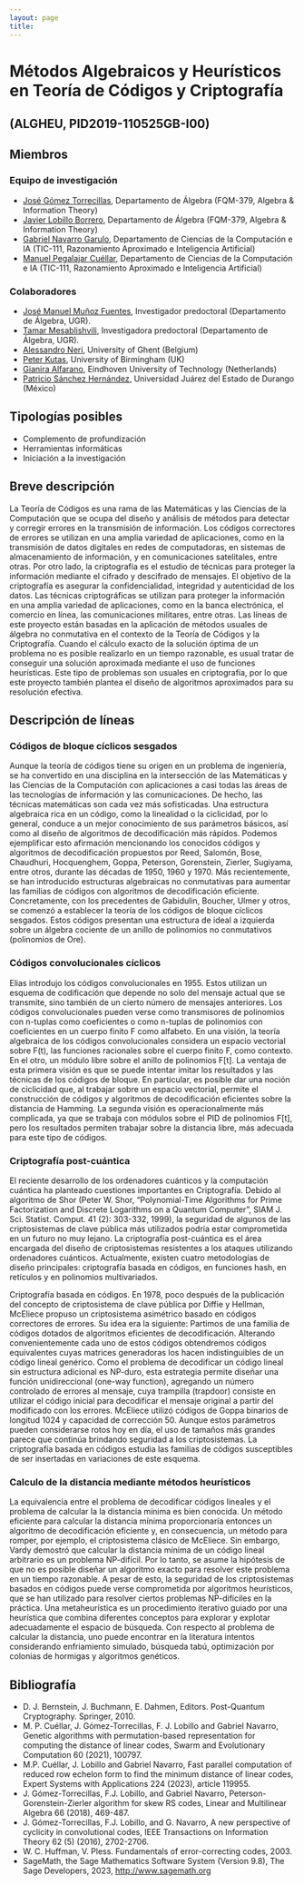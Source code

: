 ```yaml
---
layout: page
title: 
---
```

# Métodos Algebraicos y Heurísticos en Teoría de Códigos y Criptografía 
## (ALGHEU, PID2019-110525GB-I00)


## Miembros

### Equipo de investigación


- [José Gómez Torrecillas](https://scholar.google.es/citations?user=JLAmmfcAAAAJ&hl=es), Departamento de Álgebra (FQM-379, Algebra & Information Theory)
- [Javier Lobillo Borrero](https://scholar.google.es/citations?user=1tl1rJgAAAAJ&hl=es), Departamento de Álgebra (FQM-379, Algebra & Information Theory)
- [Gabriel Navarro Garulo](https://scholar.google.es/citations?user=XcePyDEAAAAJ&hl=es), Departamento de Ciencias de la Computación e IA (TIC-111, Razonamiento Aproximado e Inteligencia Artificial)
- [Manuel Pegalajar Cuéllar](https://scholar.google.es/citations?user=GN4K2gkAAAAJ&hl=es), Departamento de Ciencias de la Computación e IA (TIC-111, Razonamiento Aproximado e Inteligencia Artificial)

### Colaboradores

- [José Manuel Muñoz Fuentes](https://www.ugr.es/personal/jose-manuel-munoz-fuentes), Investigador predoctoral (Departamento de Álgebra, UGR). 
- [Tamar Mesablishvili](https://directorio.ugr.es/static/PersonalUGR/*/show/f49a670a02b38e68a7e192fe1aa0cec1), Investigadora predoctoral (Departamento de Álgebra, UGR).
- [Alessandro Neri](https://scholar.google.com/citations?user=d2osIFUAAAAJ&hl=en), University of Ghent (Belgium)
- [Peter Kutas](https://scholar.google.com/citations?user=VoIiJSQAAAAJ&hl=en), University of Birmingham (UK)
- [Gianira Alfarano](https://scholar.google.com/citations?user=Kib5M0YAAAAJ&hl=en), Eindhoven University of Technology (Netherlands)
- [Patricio Sánchez Hernández](https://scholar.google.com/citations?user=wTx5ojYAAAAJ&hl=en), Universidad Juárez del Estado de Durango (México)


## Tipologías posibles


- Complemento de profundización 
- Herramientas informáticas
- Iniciación a la investigación

## Breve descripción 

La Teoría de Códigos es una rama de las Matemáticas y las Ciencias de la Computación que se ocupa del diseño y análisis de métodos para detectar y corregir errores en la transmisión de información. Los códigos correctores de errores se utilizan en una amplia variedad de aplicaciones, como en la transmisión de datos digitales en redes de computadoras, en sistemas de almacenamiento de información, y en comunicaciones satelitales, entre otras. Por otro lado, la criptografía es el estudio de técnicas para proteger la información mediante el cifrado y descifrado de mensajes. El objetivo de la criptografía es asegurar la confidencialidad, integridad y autenticidad de los datos. Las técnicas criptográficas se utilizan para proteger la información en una amplia variedad de aplicaciones, como en la banca electrónica, el comercio en línea, las comunicaciones militares, entre otras. Las líneas de este proyecto están basadas en la aplicación de métodos usuales de álgebra no conmutativa en el contexto de la Teoría de Códigos y la Criptografía. Cuando el cálculo exacto de la solución óptima de un problema no es posible realizarlo en un tiempo razonable, es usual tratar de conseguir una solución aproximada mediante el uso de funciones heurísticas. Este tipo de problemas son usuales en criptografía, por lo que este proyecto también plantea el diseño de algoritmos aproximados para su resolución efectiva.


## Descripción de líneas 


### Códigos de bloque cíclicos sesgados

Aunque la teoría de códigos tiene su origen en un problema de ingeniería, se ha convertido en una disciplina en la intersección de las Matemáticas y las Ciencias de la Computación con aplicaciones a casi todas las áreas de las tecnologías de información y las comunicaciones. De hecho, las técnicas matemáticas son cada vez más sofisticadas. Una estructura algebraica rica en un código, como la linealidad o la ciclicidad, por lo general, conduce a un mejor conocimiento de sus parámetros básicos, así como al diseño de algoritmos de decodificación más rápidos. Podemos ejemplificar esto
afirmación mencionando los conocidos códigos y algoritmos de decodificación propuestos por Reed,
Salomón, Bose, Chaudhuri, Hocquenghem, Goppa, Peterson, Gorenstein, Zierler, Sugiyama, entre otros, durante las décadas de 1950, 1960 y 1970. Más recientemente, se han introducido estructuras algebraicas no conmutativas para aumentar las familias de códigos con algoritmos de decodificación eficiente. Concretamente, con los precedentes de Gabidulin, Boucher, Ulmer y otros, se comenzó a establecer la teoría de los códigos de bloque cíclicos sesgados. Estos códigos presentan una estructura de ideal a izquierda sobre un álgebra cociente de un anillo de polinomios no conmutativos (polinomios de Ore).


### Códigos convolucionales cíclicos

Elias introdujo los códigos convolucionales en 1955. Estos utilizan un esquema de codificación que depende no solo del mensaje actual que se transmite, sino también de un cierto número de mensajes anteriores. Los códigos convolucionales pueden verse como transmisores de polinomios con n-tuplas como coeficientes o como n-tuplas de polinomios con coeficientes en un cuerpo finito F como alfabeto. En una visión,  la teoría algebraica de los códigos convolucionales considera un espacio vectorial sobre F(t), las funciones racionales sobre el cuerpo finito F, como contexto. En el otro, un módulo libre sobre el anillo de polinomios F[t]. La ventaja de esta primera visión es que se puede intentar imitar los resultados y las técnicas de los códigos de bloque. En particular, es posible dar una noción de ciclicidad que, al trabajar sobre un espacio vectorial, permite el construcción de códigos y algoritmos de decodificación eficientes sobre la distancia de Hamming. La segunda visión es operacionalmente más complicada, ya que se trabaja con módulos sobre el PID de polinomios F[t], pero los resultados permiten trabajar sobre la distancia libre, más adecuada para este tipo de códigos.


### Criptografía post-cuántica

El reciente desarrollo de los ordenadores cuánticos y la computación cuántica ha planteado cuestiones importantes en Criptografía. Debido al algoritmo de Shor (Peter W. Shor, “Polynomial-Time Algorithms for Prime Factorization and Discrete Logarithms on a Quantum Computer”, SIAM J. Sci. Statist. Comput. 41 (2): 303-332, 1999), la seguridad de algunos de las criptosistemas de clave pública más utilizados podría estar comprometida en un futuro no muy lejano. La criptografía post-cuántica es el área encargada del diseño de criptosistemas resistentes a los ataques utilizando ordenadores cuánticos.
Actualmente, existen cuatro metodologías de diseño principales: criptografía basada en códigos, en funciones hash, en retículos y en polinomios multivariados.

Criptografía basada en códigos. En 1978, poco después de la publicación del concepto de criptosistema de clave pública por Diffie y Hellman, McEliece propuso un criptosistema asimétrico basado en códigos correctores de errores. Su idea era la siguiente: Partimos de una familia de códigos dotados de algoritmos eficientes de decodificación. Alterando convenientemente cada uno de estos códigos obtendremos códigos equivalentes cuyas matrices generadoras los hacen indistinguibles de un código lineal genérico. Como el problema de decodificar un código lineal sin estructura adicional es NP-duro, esta estrategia permite diseñar una función unidireccional (one-way function), agregando un número controlado de errores al mensaje, cuya trampilla (trapdoor) consiste en utilizar el código inicial para decodificar el mensaje original a partir del modificado con los errores. McEliece utilizó códigos de Goppa binarios de longitud 1024 y capacidad de corrección 50. Aunque estos parámetros pueden considerarse rotos hoy en día, el uso de tamaños más grandes parece que continúa brindando seguridad a los criptosistemas. La criptografía basada en códigos estudia las familias de códigos susceptibles de ser insertadas en variaciones de este esquema.

### Calculo de la distancia mediante métodos heurísticos

La equivalencia entre el problema de decodificar códigos lineales y el problema de calcular la
la distancia mínima es bien conocida. Un método eficiente para calcular la distancia mínima proporcionaría entonces un algoritmo de decodificación eficiente y, en consecuencia, un método
para romper, por ejemplo, el criptosistema clásico de McEliece. Sin embargo, Vardy demostró que calcular la distancia mínima de un código lineal arbitrario es un problema NP-difícil. 
Por lo tanto, se asume la hipótesis de que no es posible diseñar un algoritmo exacto para resolver este problema en un tiempo razonable. A pesar de esto, la seguridad de los criptosistemas basados en códigos puede verse comprometida por algoritmos heurísticos, que se han utilizado para resolver ciertos problemas NP-difíciles en la práctica. Una metaheurística es un procedimiento iterativo guiado por una heurística que combina diferentes conceptos para explorar y explotar adecuadamente el espacio de búsqueda. Con respecto al problema de calcular la distancia, uno puede encontrar en la literatura intentos considerando enfriamiento simulado, búsqueda tabú, optimización por colonias de hormigas y algoritmos genéticos.


## Bibliografía

- D. J. Bernstein, J. Buchmann, E. Dahmen, Editors. Post-Quantum Cryptography. Springer, 2010.
- M. P. Cuéllar, J. Gómez-Torrecillas, F. J. Lobillo and Gabriel Navarro, Genetic algorithms with permutation-based representation for computing the distance of linear codes, Swarm and Evolutionary Computation 60 (2021), 100797.
- M.P. Cuéllar, J. Lobillo and Gabriel Navarro, Fast parallel computation of reduced row echelon form to find the minimum distance of linear codes, Expert Systems with Applications 224 (2023), article 119955.
- J. Gómez-Torrecillas, F.J. Lobillo, and Gabriel Navarro, Peterson-Gorenstein-Zierler algorithm for skew RS codes, Linear and Multilinear Algebra 66 (2018), 469-487.
- J. Gómez-Torrecillas, F.J. Lobillo, and G. Navarro, A new perspective of cyclicity in convolutional codes, IEEE Transactions on Information Theory 62 (5) (2016), 2702-2706.
- W. C. Huffman, V. Pless. Fundamentals of error-correcting codes, 2003. 
- SageMath, the Sage Mathematics Software System (Version 9.8), The Sage Developers, 2023, http://www.sagemath.org 
